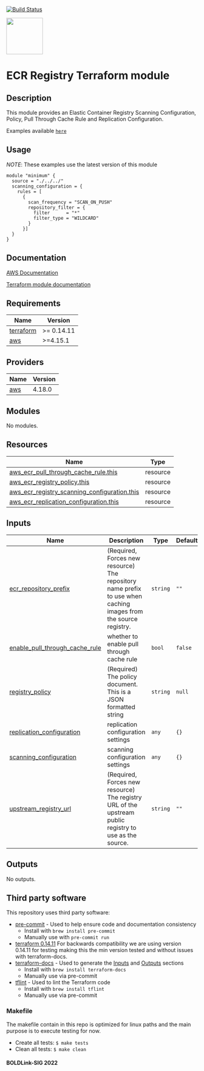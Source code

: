 [![Build Status](https://github.com/boldlink/terraform-aws-ecr-registry/actions/workflows/pre-commit.yml/badge.svg)](https://github.com/boldlink/terraform-aws-ecr-registry/actions)

[<img src="https://avatars.githubusercontent.com/u/25388280?s=200&v=4" width="96"/>](https://boldlink.io)

# ECR Registry Terraform module

## Description

This module provides an Elastic Container Registry Scanning Configuration, Policy, Pull Through Cache Rule and Replication Configuration.

Examples available [`here`](https://github.com/boldlink/terraform-aws-ecr-registry/tree/main/examples)

## Usage
*NOTE*: These examples use the latest version of this module

```console
module "minimum" {
  source = "./../../"
  scanning_configuration = {
    rules = [
      {
        scan_frequency = "SCAN_ON_PUSH"
        repository_filter = {
          filter      = "*"
          filter_type = "WILDCARD"
        }
      }]
  }
}
```
## Documentation

[AWS Documentation](https://docs.aws.amazon.com/AmazonECR/latest/userguide/registry-settings.html)

[Terraform module documentation](https://registry.terraform.io/providers/hashicorp/aws/latest/docs/resources/ecr_registry_scanning_configuration)

<!-- BEGINNING OF PRE-COMMIT-TERRAFORM DOCS HOOK -->
## Requirements

| Name | Version |
|------|---------|
| <a name="requirement_terraform"></a> [terraform](#requirement\_terraform) | >= 0.14.11 |
| <a name="requirement_aws"></a> [aws](#requirement\_aws) | >=4.15.1 |

## Providers

| Name | Version |
|------|---------|
| <a name="provider_aws"></a> [aws](#provider\_aws) | 4.18.0 |

## Modules

No modules.

## Resources

| Name | Type |
|------|------|
| [aws_ecr_pull_through_cache_rule.this](https://registry.terraform.io/providers/hashicorp/aws/latest/docs/resources/ecr_pull_through_cache_rule) | resource |
| [aws_ecr_registry_policy.this](https://registry.terraform.io/providers/hashicorp/aws/latest/docs/resources/ecr_registry_policy) | resource |
| [aws_ecr_registry_scanning_configuration.this](https://registry.terraform.io/providers/hashicorp/aws/latest/docs/resources/ecr_registry_scanning_configuration) | resource |
| [aws_ecr_replication_configuration.this](https://registry.terraform.io/providers/hashicorp/aws/latest/docs/resources/ecr_replication_configuration) | resource |

## Inputs

| Name | Description | Type | Default | Required |
|------|-------------|------|---------|:--------:|
| <a name="input_ecr_repository_prefix"></a> [ecr\_repository\_prefix](#input\_ecr\_repository\_prefix) | (Required, Forces new resource) The repository name prefix to use when caching images from the source registry. | `string` | `""` | no |
| <a name="input_enable_pull_through_cache_rule"></a> [enable\_pull\_through\_cache\_rule](#input\_enable\_pull\_through\_cache\_rule) | whether to enable pull through cache rule | `bool` | `false` | no |
| <a name="input_registry_policy"></a> [registry\_policy](#input\_registry\_policy) | (Required) The policy document. This is a JSON formatted string | `string` | `null` | no |
| <a name="input_replication_configuration"></a> [replication\_configuration](#input\_replication\_configuration) | replication configuration settings | `any` | `{}` | no |
| <a name="input_scanning_configuration"></a> [scanning\_configuration](#input\_scanning\_configuration) | scanning configuration settings | `any` | `{}` | no |
| <a name="input_upstream_registry_url"></a> [upstream\_registry\_url](#input\_upstream\_registry\_url) | (Required, Forces new resource) The registry URL of the upstream public registry to use as the source. | `string` | `""` | no |

## Outputs

No outputs.
<!-- END OF PRE-COMMIT-TERRAFORM DOCS HOOK -->

## Third party software
This repository uses third party software:
* [pre-commit](https://pre-commit.com/) - Used to help ensure code and documentation consistency
  * Install with `brew install pre-commit`
  * Manually use with `pre-commit run`
* [terraform 0.14.11](https://releases.hashicorp.com/terraform/0.14.11/) For backwards compatibility we are using version 0.14.11 for testing making this the min version tested and without issues with terraform-docs.
* [terraform-docs](https://github.com/segmentio/terraform-docs) - Used to generate the [Inputs](#Inputs) and [Outputs](#Outputs) sections
  * Install with `brew install terraform-docs`
  * Manually use via pre-commit
* [tflint](https://github.com/terraform-linters/tflint) - Used to lint the Terraform code
  * Install with `brew install tflint`
  * Manually use via pre-commit

### Makefile
The makefile contain in this repo is optimized for linux paths and the main purpose is to execute testing for now.
* Create all tests:
`$ make tests`
* Clean all tests:
`$ make clean`

#### BOLDLink-SIG 2022
